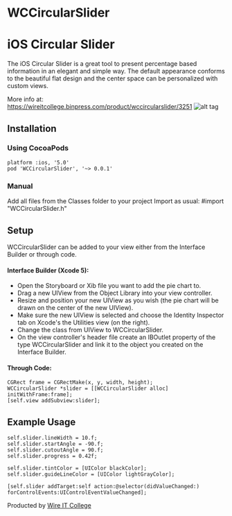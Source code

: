 # WCCircularSlider
# iOS Circular Slider
The iOS Circular Slider is a great tool to present percentage based information in an elegant and simple way. The default appearance conforms to the beautiful flat design and the center space can be personalized with custom views.

More info at: https://wireitcollege.binpress.com/product/wccircularslider/3251
![alt tag](https://wireitcollege.binpress.com/images/stores/store41569/screen-shot-2015-09-07-at-12.37.28-pm1.png)

## Installation

### Using CocoaPods

```
platform :ios, '5.0'
pod 'WCCircularSlider', '~> 0.0.1'
```

### Manual

Add all files from the Classes folder to your project
Import as usual: #import "WCCircularSlider.h"

## Setup

WCCircularSlider can be added to your view either from the Interface Builder or through code.

#### Interface Builder (Xcode 5):

* Open the Storyboard or Xib file you want to add the pie chart to.
* Drag a new UIView from the Object Library into your view controller.
* Resize and position your new UIView as you wish (the pie chart will be drawn on the center of the new UIView).
* Make sure the new UIView is selected and choose the Identity Inspector tab on Xcode's the Utilities view (on the right).
* Change the class from UIView to WCCircularSlider.
* On the view controller's header file create an IBOutlet property of the type WCCircularSlider and link it to the object you created on the Interface Builder.

#### Through Code:
```
CGRect frame = CGRectMake(x, y, width, height);
WCCircularSlider *slider = [[WCCircularSlider alloc] initWithFrame:frame];
[self.view addSubview:slider];
```

## Example Usage
```
self.slider.lineWidth = 10.f;
self.slider.startAngle = -90.f;
self.slider.cutoutAngle = 90.f;
self.slider.progress = 0.42f;

self.slider.tintColor = [UIColor blackColor];
self.slider.guideLineColor = [UIColor lightGrayColor];

[self.slider addTarget:self action:@selector(didValueChanged:) forControlEvents:UIControlEventValueChanged];
```

Producted by [Wire IT College](http://wire.org.ua)
